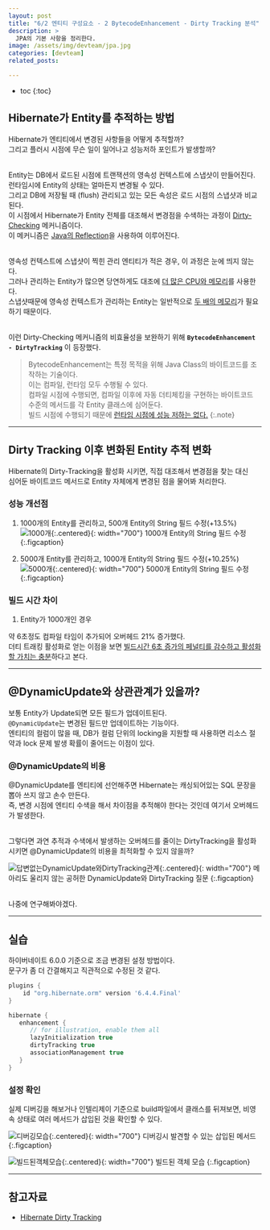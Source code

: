 ```yaml
---
layout: post
title: "6/2 엔티티 구성요소 - 2 BytecodeEnhancement - Dirty Tracking 분석"
description: >
  JPA의 기본 사항을 정리한다.
image: /assets/img/devteam/jpa.jpg
categories: [devteam]
related_posts:

---
```


* toc
{:toc}


## Hibernate가 Entity를 추적하는 방법
Hibernate가 엔티티에서 변경된 사항들을 어떻게 추적할까? <br>
그리고 플러시 시점에 무슨 일이 일어나고 성능저하 포인트가 발생할까?<br><br>

Entity는 DB에서 로드된 시점에 트랜잭션의 영속성 컨텍스트에 스냅샷이 만들어진다.<br>
런타임시에 Entity의 상태는 얼마든지 변경될 수 있다.<br>
그리고 DB에 저장될 때 (flush) 관리되고 있는 모든 속성은 로드 시점의 스냅샷과 비교된다.<br>
이 시점에서 Hibernate가 Entity 전체를 대조해서 변경점을 수색하는 과정이 [Dirty-Checking](##) 메커니즘이다.<br>
이 메커니즘은 [Java의 Reflection](##)을 사용하여 이루어진다.<br><br>

영속성 컨텍스트에 스냅샷이 찍힌 관리 엔티티가 적은 경우, 이 과정은 눈에 띄지 않는다.<br>
그러나 관리하는 Entity가 많으면 당연하게도 대조에 [더 많은 CPU와 메모리](##)를 사용한다.<br>
스냅샷때문에 영속성 컨텍스트가 관리하는 Entity는 일반적으로 [두 배의 메모리](##)가 필요하기 때문이다.<br><br>

이런 Dirty-Checking 메커니즘의 비효율성을 보완하기 위해 **`BytecodeEnhancement - DirtyTracking`** 이 등장했다.<br>
> BytecodeEnhancement는 특정 목적을 위해 Java Class의 바이트코드를 조작하는 기술이다.<br>
> 이는 컴파일, 런타임 모두 수행될 수 있다.<br>
> 컴파일 시점에 수행되면, 컴파일 이후에 자동 더티체킹을 구현하는 바이트코드 수준의 메서드를 각 Entity 클래스에 심어둔다.<br>
> 빌드 시점에 수행되기 때문에 [런타임 시점에 성능 저하는 없다.](##)
{:.note}


---

## Dirty Tracking 이후 변화된 Entity 추적 변화
Hibernate의 Dirty-Tracking을 활성화 시키면, 직접 대조해서 변경점을 찾는 대신<br>
심어둔 바이트코드 메서드로 Entity 자체에게 변경된 점을 물어봐 처리한다.<br>

### 성능 개선점
1. 1000개의 Entity를 관리하고, 500개 Entity의 String 필드 수정(+13.5%)
   ![1000개](https://github.com/nomoreFt/nomoreFt.github.io/assets/37995817/ef0538f7-1bc9-49cc-9c47-7c53e5368775){:.centered}{: width="700"}
   1000개 Entity의 String 필드 수정
   {:.figcaption}

2. 5000개 Entity를 관리하고, 1000개 Entity의 String 필드 수정(+10.25%)
   ![5000개](https://github.com/nomoreFt/nomoreFt.github.io/assets/37995817/4777ec1c-14f8-4938-847e-8632293578c6){:.centered}{: width="700"}
   5000개 Entity의 String 필드 수정
   {:.figcaption}



### 빌드 시간 차이
1. Entity가 1000개인 경우

약 6초정도 컴파일 타임이 추가되어 오버헤드 21% 증가했다.<br>
더티 트래킹 활성화로 얻는 이점을 보면 [빌드시간 6초 증가의 페널티를 감수하고 활성화할 가치는 충분](##)하다고 본다.<br>

---

## @DynamicUpdate와 상관관계가 있을까?
보통 Entity가 Update되면 모든 필드가 업데이트된다.<br> 
`@DynamicUpdate`는 변경된 필드만 업데이트하는 기능이다.<br>
엔티티의 컬럼이 많을 때, DB가 컬럼 단위의 locking을 지원할 때 사용하면 리소스 절약과 lock 문제 발생 확률이 줄어드는 이점이 있다.<br>

### @DynamicUpdate의 비용
@DynamicUpdate를 엔티티에 선언해주면 Hibernate는 캐싱되어있는 SQL 문장을 뽑아 쓰지 않고 손수 만든다.<br>
즉, 변경 시점에 엔티티 수색을 해서 차이점을 추적해야 한다는 것인데 여기서 오버헤드가 발생한다.<br><br>

그렇다면 과연 추적과 수색에서 발생하는 오버헤드를 줄이는 DirtyTracking을 활성화시키면 @DynamicUpdate의 비용을 최적화할 수 있지 않을까?<br>

![답변없는DynamicUpdate와DirtyTracking관계](https://github.com/nomoreFt/nomoreFt.github.io/assets/37995817/40030552-9315-4e29-b065-81f4953c7ff0){:.centered}{: width="700"}
메아리도 울리지 않는 공허한 DynamicUpdate와 DirtyTracking 질문
{:.figcaption}

<br>
나중에 연구해봐야겠다.<br>


---

## 실습
하이버네이트 6.0.0 기준으로 조금 변경된 설정 방법이다.<br>
문구가 좀 더 간결해지고 직관적으로 수정된 것 같다.<br>

~~~groovy
plugins {
    id "org.hibernate.orm" version '6.4.4.Final'
}

hibernate {
   enhancement {
      // for illustration, enable them all
      lazyInitialization true
      dirtyTracking true
      associationManagement true
   }
}
~~~

### 설정 확인
실제 디버깅을 해보거나 인텔리제이 기준으로 build파일에서 클래스를 뒤져보면, 비영속 상태로 여러 메서드가 삽입된 것을 확인할 수 있다.<br>

![디버깅모습](https://github.com/nomoreFt/nomoreFt.github.io/assets/37995817/6f402adc-5784-4452-ae9c-3f3296fe3cd5){:.centered}{: width="700"}
디버깅시 발견할 수 있는 삽입된 메서드
{:.figcaption}

![빌드된객체모습](https://github.com/nomoreFt/nomoreFt.github.io/assets/37995817/7fe7ab2e-d3b1-4c3a-98c4-19611eb6b942){:.centered}{: width="700"}
빌드된 객체 모습
{:.figcaption}

---

## 참고자료
- [Hibernate Dirty Tracking](https://dzone.com/articles/hibernate-bytecode-enhancement-dirty-tracking)

